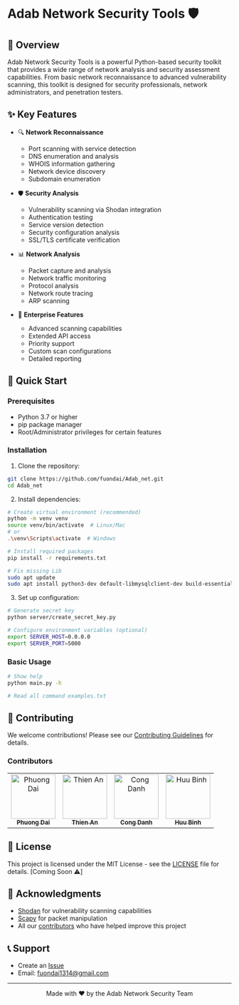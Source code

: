 # Adab Network Security Tools 🛡️

## 📖 Overview

Adab Network Security Tools is a powerful Python-based security toolkit that provides a wide range of network analysis and security assessment capabilities. From basic network reconnaissance to advanced vulnerability scanning, this toolkit is designed for security professionals, network administrators, and penetration testers.

## ✨ Key Features

- 🔍 **Network Reconnaissance**

  - Port scanning with service detection
  - DNS enumeration and analysis
  - WHOIS information gathering
  - Network device discovery
  - Subdomain enumeration

- 🛡️ **Security Analysis**

  - Vulnerability scanning via Shodan integration
  - Authentication testing
  - Service version detection
  - Security configuration analysis
  - SSL/TLS certificate verification

- 📊 **Network Analysis**

  - Packet capture and analysis
  - Network traffic monitoring
  - Protocol analysis
  - Network route tracing
  - ARP scanning

- 🚀 **Enterprise Features**
  - Advanced scanning capabilities
  - Extended API access
  - Priority support
  - Custom scan configurations
  - Detailed reporting

## 🚀 Quick Start

### Prerequisites

- Python 3.7 or higher
- pip package manager
- Root/Administrator privileges for certain features

### Installation

1. Clone the repository:

```bash
git clone https://github.com/fuondai/Adab_net.git
cd Adab_net
```

2. Install dependencies:

```bash
# Create virtual environment (recommended)
python -m venv venv
source venv/bin/activate  # Linux/Mac
# or
.\venv\Scripts\activate  # Windows

# Install required packages
pip install -r requirements.txt

# Fix missing Lib
sudo apt update
sudo apt install python3-dev default-libmysqlclient-dev build-essential

```

3. Set up configuration:

```bash
# Generate secret key
python server/create_secret_key.py

# Configure environment variables (optional)
export SERVER_HOST=0.0.0.0
export SERVER_PORT=5000
```

### Basic Usage

```bash
# Show help
python main.py -h

# Read all command examples.txt
```

## 🤝 Contributing

We welcome contributions! Please see our [Contributing Guidelines](CONTRIBUTING.md) for details.

### Contributors

<table>
  <tr>
    <td align="center">
      <a href="https://github.com/fuondai">
        <img src="https://github.com/fuondai.png" width="100px;" alt="Phuong Dai"/><br />
        <sub><b>Phuong Dai</b></sub>
      </a>
    </td>
    <td align="center">
      <a href="https://github.com/ThienAnUIT2022">
        <img src="https://github.com/ThienAnUIT2022.png" width="100px;" alt="Thien An"/><br />
        <sub><b>Thien An</b></sub>
      </a>
    </td>
    <td align="center">
      <a href="https://github.com/poteygray">
        <img src="https://github.com/poteygray.png" width="100px;" alt="Cong Danh"/><br />
        <sub><b>Cong Danh</b></sub>
      </a>
    </td>
    <td align="center">
      <a href="https://github.com/binhtaphocattt">
        <img src="https://github.com/binhtaphocattt.png" width="100px;" alt="Huu Binh"/><br />
        <sub><b>Huu Binh</b></sub>
      </a>
    </td>
  </tr>
</table>

## 📄 License

This project is licensed under the MIT License - see the [LICENSE](LICENSE) file for details. [Coming Soon ⚠️]

## 🙏 Acknowledgments

- [Shodan](https://www.shodan.io/) for vulnerability scanning capabilities
- [Scapy](https://scapy.net/) for packet manipulation
- All our [contributors](CONTRIBUTORS.md) who have helped improve this project

## 📞 Support

- Create an [Issue](https://github.com/fuondai/Adab_net/issues) 
- Email: fuondai1314@gmail.com

---

<p align="center">
  Made with ❤️ by the Adab Network Security Team
</p>
